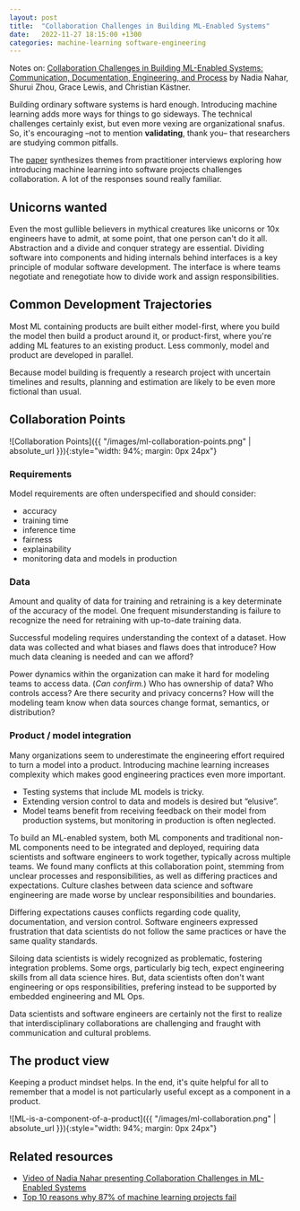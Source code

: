 ```yaml
---
layout: post
title:  "Collaboration Challenges in Building ML-Enabled Systems"
date:   2022-11-27 18:15:00 +1300
categories: machine-learning software-engineering
---
```


Notes on: [Collaboration Challenges in Building ML-Enabled Systems: Communication, Documentation, Engineering, and Process][1] by Nadia Nahar, Shurui Zhou, Grace Lewis, and Christian Kästner.

Building ordinary software systems is hard enough. Introducing machine learning adds more ways for things to go sideways. The technical challenges certainly exist, but even more vexing are organizational snafus. So, it's encouraging –not to mention **validating**, thank you– that researchers are studying common pitfalls.

The [paper][1] synthesizes themes from practitioner interviews exploring how introducing machine learning into software projects challenges collaboration. A lot of the responses sound really familiar.


## Unicorns wanted

Even the most gullible believers in mythical creatures like unicorns or 10x engineers have to admit, at some point, that one person can't do it all. Abstraction and a divide and conquer strategy are essential. Dividing software into components and hiding internals behind interfaces is a key principle of modular software development. The interface is where teams negotiate and renegotiate how to divide work and assign responsibilities.


## Common Development Trajectories

Most ML containing products are built either model-first, where you build the model then build a product around it, or product-first, where you're adding ML features to an existing product. Less commonly, model and product are developed in parallel.

Because model building is frequently a research project with uncertain timelines and results, planning and estimation are likely to be even more fictional than usual.


## Collaboration Points

![Collaboration Points]({{ "/images/ml-collaboration-points.png" | absolute_url }}){:style="width: 94%; margin: 0px 24px"}


### Requirements

Model requirements are often underspecified and should consider:

- accuracy
- training time
- inference time
- fairness
- explainability
- monitoring data and models in production


### Data

Amount and quality of data for training and retraining is a key determinate of the accuracy of the model. One frequent misunderstanding is failure to recognize the need for retraining with up-to-date training data.

Successful modeling requires understanding the context of a dataset. How data was collected and what biases and flaws does that introduce? How much data cleaning is needed and can we afford?

Power dynamics within the organization can make it hard for modeling teams to access data. (_Can confirm._) Who has ownership of data? Who controls access? Are there security and privacy concerns? How will the modeling team know when data sources change format, semantics, or distribution?


### Product / model integration

Many organizations seem to underestimate the engineering effort required to turn a model into a product. Introducing machine learning increases complexity which makes good engineering practices even more important.

- Testing systems that include ML models is tricky.
- Extending version control to data and models is desired but “elusive”.
- Model teams benefit from receiving feedback on their model from production systems, but monitoring in production is often neglected.

To build an ML-enabled system, both ML components and traditional non-ML components need to be integrated and deployed, requiring data scientists and software engineers to work together, typically across multiple teams. We found many conflicts at this collaboration point, stemming from unclear processes and responsibilities, as well as differing practices and expectations. Culture clashes between data science and software engineering are made worse by unclear responsibilities and boundaries.

Differing expectations causes conflicts regarding code quality, documentation, and version control. Software engineers expressed frustration that data scientists do not follow the same practices or have the same quality standards.

Siloing data scientists is widely recognized as problematic, fostering integration problems. Some orgs, particularly big tech, expect engineering skills from all data science hires. But, data scientists often don't want engineering or ops responsibilities, prefering instead to be supported by embedded engineering and ML Ops.

Data scientists and software engineers are certainly not the first to realize that interdisciplinary collaborations are challenging and fraught with communication and cultural problems.


## The product view

Keeping a product mindset helps. In the end, it's quite helpful for all to remember that a model is not particularly useful except as a component in a product.

![ML-is-a-component-of-a-product]({{ "/images/ml-collaboration.png" | absolute_url }}){:style="width: 94%; margin: 0px 24px"}


## Related resources

- [Video of Nadia Nahar presenting Collaboration Challenges in ML-Enabled Systems][3]
- [Top 10 reasons why 87% of machine learning projects fail][4]


[1]: https://arxiv.org/pdf/2110.10234.pdf
[2]: https://www.youtube.com/watch?v=EwJ1Hx4F6DY
[3]: https://www.youtube.com/watch?v=FKdVSNfnD_M
[4]: https://towardsai.net/p/machine-learning/top-10-reasons-why-87-of-machine-learning-projects-fail

